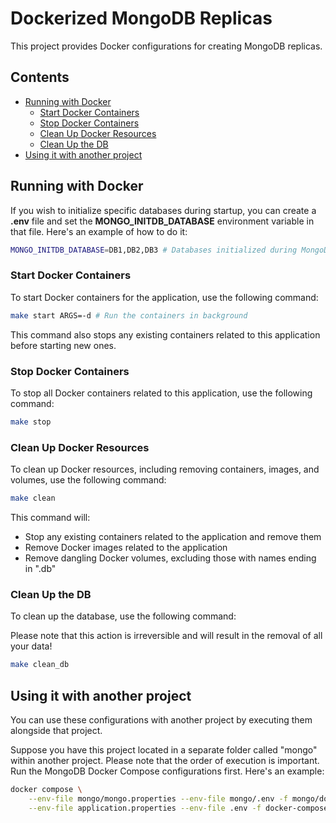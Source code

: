 # Dockerized MongoDB Replicas

This project provides Docker configurations for creating MongoDB replicas.

## Contents

- [Running with Docker](#running-with-docker)
  - [Start Docker Containers](#start-docker-containers)
  - [Stop Docker Containers](#stop-docker-containers)
  - [Clean Up Docker Resources](#clean-up-docker-resources)
  - [Clean Up the DB](#clean-up-the-db)
- [Using it with another project](#using-it-with-another-project)

## Running with Docker

If you wish to initialize specific databases during startup, you can create a **.env** file and set the **MONGO_INITDB_DATABASE** environment variable in that file. Here's an example of how to do it:

```bash
MONGO_INITDB_DATABASE=DB1,DB2,DB3 # Databases initialized during MongoDB startup
```

### Start Docker Containers

To start Docker containers for the application, use the following command:

```bash
make start ARGS=-d # Run the containers in background
```

This command also stops any existing containers related to this application before starting new ones.

### Stop Docker Containers

To stop all Docker containers related to this application, use the following command:

```bash
make stop
```

### Clean Up Docker Resources

To clean up Docker resources, including removing containers, images, and volumes, use the following command:

```bash
make clean
```

This command will:

- Stop any existing containers related to the application and remove them
- Remove Docker images related to the application
- Remove dangling Docker volumes, excluding those with names ending in ".db"

### Clean Up the DB

To clean up the database, use the following command:

Please note that this action is irreversible and will result in the removal of all your data!

```bash
make clean_db
```

## Using it with another project

You can use these configurations with another project by executing them alongside that project.

Suppose you have this project located in a separate folder called "mongo" within another project. Please note that the order of execution is important. Run the MongoDB Docker Compose configurations first. Here's an example:

```bash
docker compose \
    --env-file mongo/mongo.properties --env-file mongo/.env -f mongo/docker-compose.mongo.yml \
    --env-file application.properties --env-file .env -f docker-compose.yml [build|up|down|...]
```
